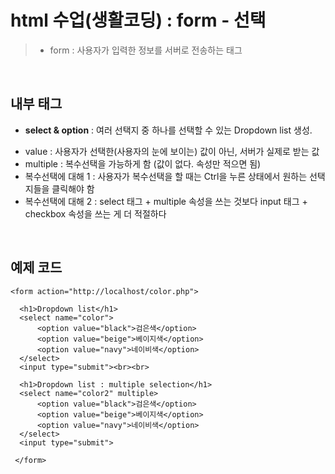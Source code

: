 # html 수업(생활코딩) : form - 선택

> - form : 사용자가 입력한 정보를 서버로 전송하는 태그  

&nbsp;
&nbsp;


## 내부 태그

  - **select & option** : 여러 선택지 중 하나를 선택할 수 있는 Dropdown list 생성.
  + value : 사용자가 선택한(사용자의 눈에 보이는) 값이 아닌, 서버가 실제로 받는 값
  + multiple : 복수선택을 가능하게 함 (값이 없다. 속성만 적으면 됨)
  + 복수선택에 대해 1 : 사용자가 복수선택을 할 때는 Ctrl을 누른 상태에서 원하는 선택지들을 클릭해야 함
  + 복수선택에 대해 2 : select 태그 + multiple 속성을 쓰는 것보다 input 태그 + checkbox 속성을 쓰는 게 더 적절하다
  
&nbsp;
  
## 예제 코드
  
    <form action="http://localhost/color.php">
    
      <h1>Dropdown list</h1>
      <select name="color">
          <option value="black">검은색</option>
          <option value="beige">베이지색</option>
          <option value="navy">네이비색</option>
      </select>
      <input type="submit"><br><br>

      <h1>Dropdown list : multiple selection</h1>
      <select name="color2" multiple>
          <option value="black">검은색</option>
          <option value="beige">베이지색</option>
          <option value="navy">네이비색</option>
      </select>
      <input type="submit">
      
     </form>
        
